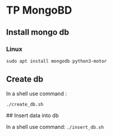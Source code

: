 # TP MongoBD

## Install mongo db

### Linux

`sudo apt install mongodb python3-motor`

## Create db

In a shell use command :

`./create_db.sh`

## Insert data into db

In a shell use command:
`./insert_db.sh`
